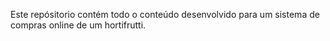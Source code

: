 Este repósitorio contém todo o conteúdo desenvolvido para um sistema de compras online de um hortifrutti.
